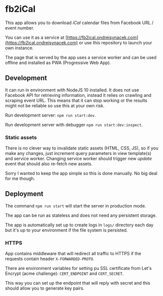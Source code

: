# fb2iCal

This app allows you to download *iCal* calendar files from Facebook URL / event number.

You can use it as a service at [https://fb2ical.ondrejsynacek.com](https://fb2ical.ondrejsynacek.com) or use this repository to launch your own instance.

The page that is served by the app uses a service worker and can be used offline and installed as PWA (Progressive Web App).

## Development

It can run in environment with NodeJS 10 installed. It does not use Facebook API for retrieving information, instead it relies on crawling and scraping event URL. This means that it can stop working or the results might not be reliable so use this at your own risk.

Run development server: `npm run start:dev`.

Run development server with debugger `npm run start:dev:inspect`.

### Static assets

There is no clever way to invalidate static assets (HTML, CSS, JS), so if you make any changes, just increment query parameters in view template(s) and service worker. Changing service worker should trigger new _update_ event that should also re-fetch new assets.

Sorry I wanted to keep the app simple so this is done manually. No big deal for me though.

## Deployment

The command `npm run start` will start the server in production mode. 

The app can be run as stateless and does not need any persistent storage.

The app is automatically set up to create logs in `logs/` directory each day but it's up to your environment if the file system is persisted.

### HTTPS

App contains middleware that will redirect all traffic to HTTPS if the requests contain header `X-FORWARDED-PROTO`.

There are environment variables for setting pu SSL certificate from Let's Encrypt (acme challenge): `CERT_ENDPOINT` and `CERT_SECRET`.

This way you can set up the endpoint that will reply with secret and this should allow you to generate key pairs.

